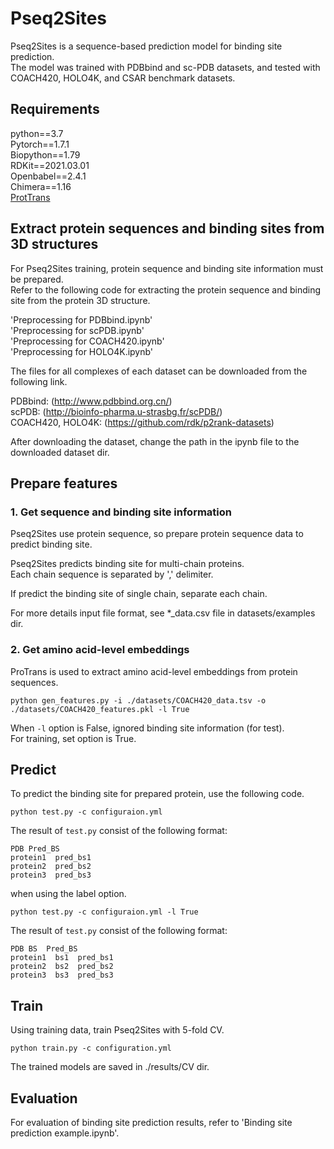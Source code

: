 # Pseq2Sites


Pseq2Sites is a sequence-based prediction model for binding site prediction. \
The model was trained with PDBbind and sc-PDB datasets, and tested with COACH420, HOLO4K, and CSAR benchmark datasets. 


## Requirements

python==3.7 \
Pytorch==1.7.1 \
Biopython==1.79 \
RDKit==2021.03.01 \
Openbabel==2.4.1 \
Chimera==1.16 \
[ProtTrans](https://github.com/agemagician/ProtTrans)


## Extract protein sequences and binding sites from 3D structures
For Pseq2Sites training, protein sequence and binding site information must be prepared. \
Refer to the following code for extracting the protein sequence and binding site from the protein 3D structure.

'Preprocessing for PDBbind.ipynb' \
'Preprocessing for scPDB.ipynb' \
'Preprocessing for COACH420.ipynb' \
'Preprocessing for HOLO4K.ipynb'

The files for all complexes of each dataset can be downloaded from the following link.

PDBbind: (http://www.pdbbind.org.cn/) \
scPDB: (http://bioinfo-pharma.u-strasbg.fr/scPDB/) \
COACH420, HOLO4K: (https://github.com/rdk/p2rank-datasets)

After downloading the dataset, change the path in the ipynb file to the downloaded dataset dir.

## Prepare features


### 1. Get sequence and binding site information
Pseq2Sites use protein sequence, so prepare protein sequence data to predict binding site.

Pseq2Sites predicts binding site for multi-chain proteins. \
Each chain sequence is separated by ',' delimiter.

If predict the binding site of single chain, separate each chain.

For more details input file format, see *_data.csv file in datasets/examples dir.

### 2. Get amino acid-level embeddings
ProTrans is used to extract amino acid-level embeddings from protein sequences.

```
python gen_features.py -i ./datasets/COACH420_data.tsv -o ./datasets/COACH420_features.pkl -l True
```

When `-l` option is False, ignored binding site information (for test). \
For training, set option is True.

## Predict
To predict the binding site for prepared protein, use the following code.

```
python test.py -c configuraion.yml
```

The result of `test.py` consist of the following format:

```
PDB Pred_BS
protein1  pred_bs1
protein2  pred_bs2
protein3  pred_bs3
```

when using the label option.

```
python test.py -c configuraion.yml -l True
```

The result of `test.py` consist of the following format:

```
PDB BS  Pred_BS
protein1  bs1  pred_bs1
protein2  bs2  pred_bs2
protein3  bs3  pred_bs3
```

## Train 
Using training data, train Pseq2Sites with 5-fold CV.

```
python train.py -c configuration.yml
```

The trained models are saved in ./results/CV dir.

## Evaluation
For evaluation of binding site prediction results, refer to 'Binding site prediction example.ipynb'.

